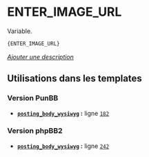 # ENTER_IMAGE_URL


Variable.

```html
{ENTER_IMAGE_URL}
```

[*Ajouter une description*](https://fa-tvars.appspot.com/var/ENTER_IMAGE_URL)

## Utilisations dans les templates

### Version PunBB
* __[`posting_body_wysiwyg`](../tpl/var/punbb/posting_body_wysiwyg.md#readme) :__ ligne [`182`](../tpl/src/punbb/posting_body_wysiwyg.tpl#L182)

### Version phpBB2
* __[`posting_body_wysiwyg`](../tpl/var/subsilver/posting_body_wysiwyg.md#readme) :__ ligne [`242`](../tpl/src/subsilver/posting_body_wysiwyg.tpl#L242)